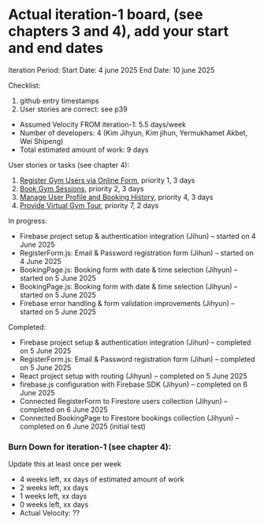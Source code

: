 # Actual iteration-1 board, (see chapters 3 and 4), add your start and end dates 
Iteration Period:
Start Date: 4 june 2025
End Date: 10 june 2025

Checklist: 
1. github entry timestamps
2. User stories are correct: see p39

* Assumed Velocity FROM iteration-1: 5.5 days/week
* Number of developers: 4 (Kim Jihyun, Kim jihun, Yermukhamet Akbet, Wei Shipeng)
* Total estimated amount of work: 9 days

User stories or tasks (see chapter 4):
1. [Register Gym Users via Online Form](./user_stories/user_story_01_register_user.md), priority 1, 3 days  
2. [Book Gym Sessions](./user_stories/user_story_02_book_sessions.md), priority 2, 3 days  
3. [Manage User Profile and Booking History](./user_stories/user_story_04_manage_profile.md), priority 4, 3 days  
4. [Provide Virtual Gym Tour](./user_stories/user_story_07_virtual_tour.md), priority 7, 2 days  

In progress:
* Firebase project setup & authentication integration (Jihun) – started on 4 June 2025
* RegisterForm.js: Email & Password registration form (Jihun) – started on 4 June 2025
* BookingPage.js: Booking form with date & time selection (Jihyun) – started on 5 June 2025
* BookingPage.js: Booking form with date & time selection (Jihyun) – started on 5 June 2025
* Firebase error handling & form validation improvements (Jihyun) – started on 5 June 2025

Completed:
* Firebase project setup & authentication integration (Jihun) – completed on 5 June 2025
* RegisterForm.js: Email & Password registration form (Jihun) – completed on 5 June 2025
* React project setup with routing (Jihyun) – completed on 5 June 2025
* firebase.js configuration with Firebase SDK (Jihyun) – completed on 6 June 2025
* Connected RegisterForm to Firestore users collection (Jihyun) – completed on 6 June 2025
* Connected BookingPage to Firestore bookings collection (Jihyun) – completed on 6 June 2025 (initial test)

### Burn Down for iteration-1 (see chapter 4):
Update this at least once per week
* 4 weeks left, xx days of estimated amount of work 
* 2 weeks left, xx days
* 1 weeks left, xx days
* 0 weeks left, xx days
* Actual Velocity: ?? 